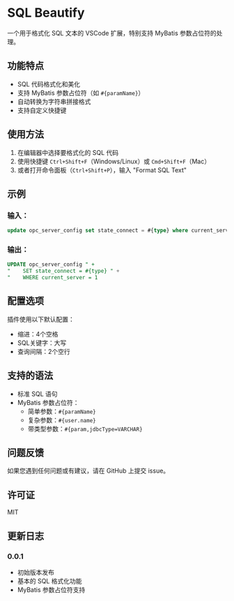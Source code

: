 # SQL Beautify

一个用于格式化 SQL 文本的 VSCode 扩展，特别支持 MyBatis 参数占位符的处理。

## 功能特点

- SQL 代码格式化和美化
- 支持 MyBatis 参数占位符（如 `#{paramName}`）
- 自动转换为字符串拼接格式
- 支持自定义快捷键

## 使用方法

1. 在编辑器中选择要格式化的 SQL 代码
2. 使用快捷键 `Ctrl+Shift+F`（Windows/Linux）或 `Cmd+Shift+F`（Mac）
3. 或者打开命令面板（`Ctrl+Shift+P`），输入 "Format SQL Text"

## 示例

### 输入：
```sql
update opc_server_config set state_connect = #{type} where current_server = 1
```

### 输出：
```sql
UPDATE opc_server_config " + 
"    SET state_connect = #{type} " + 
"    WHERE current_server = 1
```

## 配置选项

插件使用以下默认配置：
- 缩进：4个空格
- SQL关键字：大写
- 查询间隔：2个空行

## 支持的语法

- 标准 SQL 语句
- MyBatis 参数占位符：
  - 简单参数：`#{paramName}`
  - 复杂参数：`#{user.name}`
  - 带类型参数：`#{param,jdbcType=VARCHAR}`

## 问题反馈

如果您遇到任何问题或有建议，请在 GitHub 上提交 issue。

## 许可证

MIT

## 更新日志

### 0.0.1
- 初始版本发布
- 基本的 SQL 格式化功能
- MyBatis 参数占位符支持 